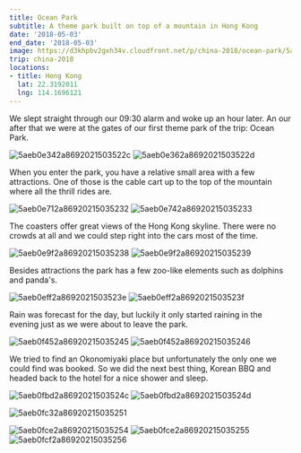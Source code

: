 ```yaml
---
title: Ocean Park
subtitle: A theme park built on top of a mountain in Hong Kong
date: '2018-05-03'
end_date: '2018-05-03'
image: https://d3khpbv2gxh34v.cloudfront.net/p/china-2018/ocean-park/5aeb0fe62a8692021503525a.jpg
trip: china-2018
locations:
- title: Hong Kong
  lat: 22.3192011
  lng: 114.1696121
---
```


We slept straight through our 09:30 alarm and woke up an hour later. An our after that we were at the gates of our first theme park of the trip: Ocean Park.

![5aeb0e342a8692021503522c](https://d3khpbv2gxh34v.cloudfront.net/p/china-2018/ocean-park/5aeb0e372a8692021503522e.jpg "1.5")
![5aeb0e362a8692021503522d](https://d3khpbv2gxh34v.cloudfront.net/p/china-2018/ocean-park/5aeb0e392a86920215035230.jpg "1.5")

When you enter the park, you have a relative small area with a few attractions. One of those is the cable cart up to the top of the mountain where all the thrill rides are.

![5aeb0e712a86920215035232](https://d3khpbv2gxh34v.cloudfront.net/p/china-2018/ocean-park/5aeb0e752a86920215035234.jpg "1.5")
![5aeb0e742a86920215035233](https://d3khpbv2gxh34v.cloudfront.net/p/china-2018/ocean-park/5aeb0e772a86920215035235.jpg "1.5")

The coasters offer great views of the Hong Kong skyline. There were no crowds at all and we could step right into the cars most of the time.

![5aeb0e9f2a86920215035238](https://d3khpbv2gxh34v.cloudfront.net/p/china-2018/ocean-park/5aeb0ea32a8692021503523b.jpg "1.5")
![5aeb0e9f2a86920215035239](https://d3khpbv2gxh34v.cloudfront.net/p/china-2018/ocean-park/5aeb0ea22a8692021503523a.jpg "1.5")

Besides attractions the park has a few zoo-like elements such as dolphins and panda's.

![5aeb0eff2a8692021503523e](https://d3khpbv2gxh34v.cloudfront.net/p/china-2018/ocean-park/5aeb0f0b2a86920215035242.jpg "1.251")
![5aeb0eff2a8692021503523f](https://d3khpbv2gxh34v.cloudfront.net/p/china-2018/ocean-park/5aeb0f072a86920215035240.jpg "1.5")

Rain was forecast for the day, but luckily it only started raining in the evening just as we were about to leave the park. 

![5aeb0f452a86920215035245](https://d3khpbv2gxh34v.cloudfront.net/p/china-2018/ocean-park/5aeb0f492a86920215035248.jpg "1.5")
![5aeb0f452a86920215035246](https://d3khpbv2gxh34v.cloudfront.net/p/china-2018/ocean-park/5aeb0f482a86920215035247.jpg "1.5")

We tried to find an Okonomiyaki place but unfortunately the only one we could find was booked. So we did the next best thing, Korean BBQ and headed back to the hotel for a nice shower and sleep.

![5aeb0fbd2a8692021503524c](https://d3khpbv2gxh34v.cloudfront.net/p/china-2018/ocean-park/5aeb0fc12a86920215035250.jpg "1.5")
![5aeb0fbd2a8692021503524d](https://d3khpbv2gxh34v.cloudfront.net/p/china-2018/ocean-park/5aeb0fc02a8692021503524e.jpg "1.5")

![5aeb0fc32a86920215035251](https://d3khpbv2gxh34v.cloudfront.net/p/china-2018/ocean-park/5aeb0fc62a86920215035252.jpg "1.5")

![5aeb0fce2a86920215035254](https://d3khpbv2gxh34v.cloudfront.net/p/china-2018/ocean-park/5aeb0fd12a86920215035257.jpg "1.5")
![5aeb0fce2a86920215035255](https://d3khpbv2gxh34v.cloudfront.net/p/china-2018/ocean-park/5aeb0fd22a86920215035258.jpg "1.5")
![5aeb0fcf2a86920215035256](https://d3khpbv2gxh34v.cloudfront.net/p/china-2018/ocean-park/5aeb0fd32a86920215035259.jpg "1.534")

